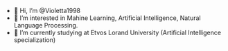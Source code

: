 - 👋 Hi, I’m @Violetta1998
- 👀 I’m interested in Mahine Learning, Artificial Intelligence, Natural Language Processing.
- 🌱 I’m currently studying at Etvos Lorand University (Artificial Intelligence specialization)

<!---
Violetta1998/Violetta1998 is a ✨ special ✨ repository because its `README.md` (this file) appears on your GitHub profile.
You can click the Preview link to take a look at your changes.
--->
